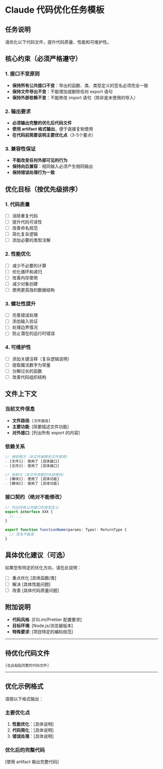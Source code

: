 # Claude 代码优化任务模板

## 任务说明
请优化以下代码文件，提升代码质量、性能和可维护性。

## 核心约束（必须严格遵守）

### 1. 接口不变原则
- **保持所有公共接口不变**：导出的函数、类、类型定义的签名必须完全一致
- **保持文件导出不变**：不能增加或删除任何 export 语句
- **保持外部依赖不变**：不能修改 import 语句（除非是未使用的导入）

### 2. 输出要求
- **必须输出完整的优化后代码文件**
- **使用 artifact 格式输出**，便于直接复制使用
- **在代码前简要说明主要优化点**（3-5个要点）

### 3. 兼容性保证
- **不能改变任何外部可见的行为**
- **保持向后兼容**：相同输入必须产生相同输出
- **保持错误处理行为一致**

## 优化目标（按优先级排序）

### 1. 代码质量
- [ ] 消除重复代码
- [ ] 提升代码可读性
- [ ] 改善命名规范
- [ ] 简化复杂逻辑
- [ ] 添加必要的类型注解

### 2. 性能优化
- [ ] 减少不必要的计算
- [ ] 优化循环和递归
- [ ] 改善内存使用
- [ ] 减少对象创建
- [ ] 使用更高效的数据结构

### 3. 健壮性提升
- [ ] 完善错误处理
- [ ] 添加输入验证
- [ ] 处理边界情况
- [ ] 防止潜在的运行时错误

### 4. 可维护性
- [ ] 添加关键注释（复杂逻辑说明）
- [ ] 提取魔法数字为常量
- [ ] 分解过长的函数
- [ ] 改善代码组织结构

## 文件上下文

### 当前文件信息
- **文件路径**: `[文件路径]`
- **主要功能**: [简要描述文件功能]
- **对外接口**: [列出所有 export 的内容]

### 依赖关系
```typescript
// 被依赖方（本文件被哪些文件使用）
- [文件1]: 使用了 [具体接口]
- [文件2]: 使用了 [具体接口]

// 依赖方（本文件依赖的外部模块）
- [模块1]: 使用了 [具体功能]
- [模块2]: 使用了 [具体功能]
```

### 接口契约（绝对不能修改）
```typescript
// 列出所有公共接口的类型定义
export interface XXX {
  // ...
}

export function functionName(params: Type): ReturnType {
  // 签名不能变
}
```

## 具体优化建议（可选）
如果您有特定的优化方向，请在此说明：
- [ ] 重点优化 [具体函数/类]
- [ ] 解决 [具体性能问题]
- [ ] 改善 [具体代码质量问题]

## 附加说明
- **代码风格**: [ESLint/Prettier 配置要求]
- **目标环境**: [Node.js/浏览器版本]
- **特殊要求**: [项目特定的编码规范]

---

## 待优化代码文件

```[语言]
[在此粘贴完整的代码文件]
```

---

## 优化示例格式

请按以下格式输出：

### 主要优化点
1. **性能优化**：[具体说明]
2. **代码简化**：[具体说明]
3. **错误处理**：[具体说明]

### 优化后的完整代码
[使用 artifact 输出完整代码]
